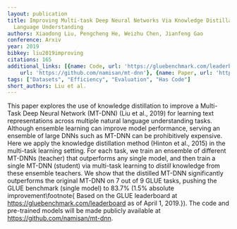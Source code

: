 ```yaml
---
layout: publication
title: Improving Multi-task Deep Neural Networks Via Knowledge Distillation For Natural
  Language Understanding
authors: Xiaodong Liu, Pengcheng He, Weizhu Chen, Jianfeng Gao
conference: Arxiv
year: 2019
bibkey: liu2019improving
citations: 165
additional_links: [{name: Code, url: 'https://gluebenchmark.com/leaderboard'}, {name: Code,
    url: 'https://github.com/namisan/mt-dnn'}, {name: Paper, url: 'https://arxiv.org/abs/1904.09482'}]
tags: ["Datasets", "Efficiency", "Evaluation", "Has Code"]
short_authors: Liu et al.
---
```

This paper explores the use of knowledge distillation to improve a Multi-Task
Deep Neural Network (MT-DNN) (Liu et al., 2019) for learning text
representations across multiple natural language understanding tasks. Although
ensemble learning can improve model performance, serving an ensemble of large
DNNs such as MT-DNN can be prohibitively expensive. Here we apply the knowledge
distillation method (Hinton et al., 2015) in the multi-task learning setting.
For each task, we train an ensemble of different MT-DNNs (teacher) that
outperforms any single model, and then train a single MT-DNN (student) via
multi-task learning to *distill* knowledge from these ensemble teachers.
We show that the distilled MT-DNN significantly outperforms the original MT-DNN
on 7 out of 9 GLUE tasks, pushing the GLUE benchmark (single model) to 83.7%
(1.5% absolute improvement\footnote\{ Based on the GLUE leaderboard at
https://gluebenchmark.com/leaderboard as of April 1, 2019.\}). The code and
pre-trained models will be made publicly available at
https://github.com/namisan/mt-dnn.